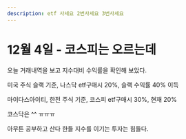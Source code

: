 ```yaml
---
description: etf 사세요 2번사세요 3번사세요
---
```


# 12월 4일 - 코스피는 오르는데

오늘 거래내역을 보고 지수대비 수익률을 확인해 보았다.

미국 주식 슬랙 기준, 나스닥 etf구매시 20%, 슬랙 수익률 40% 이득

마이다스아이티, 한전 주식 기준, 코스피 etf구매시 30%, 현재 20%

코스닥은 ^^ ㅠㅠㅠ

아무튼 공부하고 산다 한들 지수를 이기는 투자는 힘들다.

